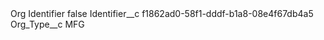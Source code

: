 <?xml version="1.0" encoding="UTF-8"?>
<CustomMetadata xmlns="http://soap.sforce.com/2006/04/metadata" xmlns:xsi="http://www.w3.org/2001/XMLSchema-instance" xmlns:xsd="http://www.w3.org/2001/XMLSchema">
    <label>Org Identifier</label>
    <protected>false</protected>
    <values>
        <field>Identifier__c</field>
        <value xsi:type="xsd:string">f1862ad0-58f1-dddf-b1a8-08e4f67db4a5</value>
    </values>
    <values>
        <field>Org_Type__c</field>
        <value xsi:type="xsd:string">MFG</value>
    </values>
</CustomMetadata>
